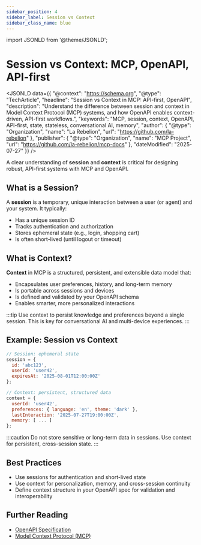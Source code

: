 ```yaml
---
sidebar_position: 4
sidebar_label: Session vs Context
sidebar_class_name: blue
---
```

import JSONLD from '@theme/JSONLD';

# Session vs Context: MCP, OpenAPI, API-first

<JSONLD data={{
  "@context": "https://schema.org",
  "@type": "TechArticle",
  "headline": "Session vs Context in MCP: API-first, OpenAPI",
  "description": "Understand the difference between session and context in Model Context Protocol (MCP) systems, and how OpenAPI enables context-driven, API-first workflows.",
  "keywords": "MCP, session, context, OpenAPI, API-first, state, stateless, conversational AI, memory",
  "author": {
    "@type": "Organization",
    "name": "La Rebelion",
    "url": "https://github.com/la-rebelion"
  },
  "publisher": {
    "@type": "Organization",
    "name": "MCP Project",
    "url": "https://github.com/la-rebelion/mcp-docs"
  },
  "dateModified": "2025-07-27"
}} />

A clear understanding of **session** and **context** is critical for designing robust, API-first systems with MCP and OpenAPI.

## What is a Session?
A **session** is a temporary, unique interaction between a user (or agent) and your system. It typically:
- Has a unique session ID
- Tracks authentication and authorization
- Stores ephemeral state (e.g., login, shopping cart)
- Is often short-lived (until logout or timeout)

## What is Context?
**Context** in MCP is a structured, persistent, and extensible data model that:
- Encapsulates user preferences, history, and long-term memory
- Is portable across sessions and devices
- Is defined and validated by your OpenAPI schema
- Enables smarter, more personalized interactions

:::tip
Use context to persist knowledge and preferences beyond a single session. This is key for conversational AI and multi-device experiences.
:::

## Example: Session vs Context
```js
// Session: ephemeral state
session = {
  id: 'abc123',
  userId: 'user42',
  expiresAt: '2025-08-01T12:00:00Z'
};

// Context: persistent, structured data
context = {
  userId: 'user42',
  preferences: { language: 'en', theme: 'dark' },
  lastInteraction: '2025-07-27T19:00:00Z',
  memory: [ ... ]
};
```

:::caution
Do not store sensitive or long-term data in sessions. Use context for persistent, cross-session state.
:::

## Best Practices
- Use sessions for authentication and short-lived state
- Use context for personalization, memory, and cross-session continuity
- Define context structure in your OpenAPI spec for validation and interoperability

## Further Reading
- [OpenAPI Specification](https://swagger.io/specification/)
- [Model Context Protocol (MCP)](https://github.com/la-rebelion)
